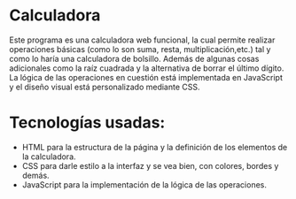 # Calculadora

Este programa es una calculadora web funcional, la cual permite realizar operaciones básicas (como lo son suma, resta, multiplicación,etc.) tal y como lo haría una calculadora de bolsillo. Además de algunas cosas adicionales como la raíz cuadrada y la alternativa de borrar el último dígito. La lógica de las operaciones en cuestión está implementada en JavaScript y el diseño visual está personalizado mediante CSS.

# Tecnologías usadas:

- HTML para la estructura de la página y la definición de los elementos de la calculadora.
- CSS para darle estilo a la interfaz y se vea bien, con colores, bordes y demás.
- JavaScript para la implementación de la lógica de las operaciones.

